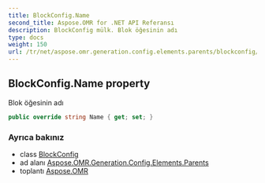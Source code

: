 ```yaml
---
title: BlockConfig.Name
second_title: Aspose.OMR for .NET API Referansı
description: BlockConfig mülk. Blok öğesinin adı
type: docs
weight: 150
url: /tr/net/aspose.omr.generation.config.elements.parents/blockconfig/name/
---
```

## BlockConfig.Name property

Blok öğesinin adı

```csharp
public override string Name { get; set; }
```

### Ayrıca bakınız

* class [BlockConfig](../)
* ad alanı [Aspose.OMR.Generation.Config.Elements.Parents](../../blockconfig/)
* toplantı [Aspose.OMR](../../../)


